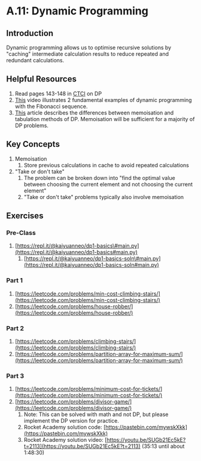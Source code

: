 # A.11: Dynamic Programming

## Introduction

Dynamic programming allows us to optimise recursive solutions by "caching" intermediate calculation results to reduce repeated and redundant calculations.

## Helpful Resources

1. Read pages 143-148 in [CTCI](a.0-algorithms-overview.md#resources) on DP
2. [This](https://www.youtube.com/watch?v=vYquumk4nWw) video illustrates 2 fundamental examples of dynamic programming with the Fibonacci sequence.
3. [This](https://awjin.me/algos-js/dp/tab-memo.html) article describes the differences between memoisation and tabulation methods of DP. Memoisation will be sufficient for a majority of DP problems.

## Key Concepts

1. Memoisation
   1. Store previous calculations in cache to avoid repeated calculations
2. "Take or don't take"
   1. The problem can be broken down into "find the optimal value between choosing the current element and not choosing the current element"
   2. "Take or don't take" problems typically also involve memoisation

## Exercises

### Pre-Class

1. [https://repl.it/@kaiyuanneo/dp1-basics\#main.py](https://repl.it/@kaiyuanneo/dp1-basics#main.py)
   1. [https://repl.it/@kaiyuanneo/dp1-basics-soln\#main.py](https://repl.it/@kaiyuanneo/dp1-basics-soln#main.py)

### Part 1

1. [https://leetcode.com/problems/min-cost-climbing-stairs/](https://leetcode.com/problems/min-cost-climbing-stairs/)
2. [https://leetcode.com/problems/house-robber/](https://leetcode.com/problems/house-robber/)

### Part 2

1. [https://leetcode.com/problems/climbing-stairs/](https://leetcode.com/problems/climbing-stairs/)
2. [https://leetcode.com/problems/partition-array-for-maximum-sum/](https://leetcode.com/problems/partition-array-for-maximum-sum/)

### Part 3

1. [https://leetcode.com/problems/minimum-cost-for-tickets/](https://leetcode.com/problems/minimum-cost-for-tickets/)
2. [https://leetcode.com/problems/divisor-game/](https://leetcode.com/problems/divisor-game/)
   1. Note: This can be solved with math and not DP, but please implement the DP version for practice.
   2. Rocket Academy solution code: [https://pastebin.com/mywskXkk](https://pastebin.com/mywskXkk)
   3. Rocket Academy solution video: [https://youtu.be/SUGb21Ec5kE?t=2113](https://youtu.be/SUGb21Ec5kE?t=2113) \(35:13 until about 1:48:30\)

